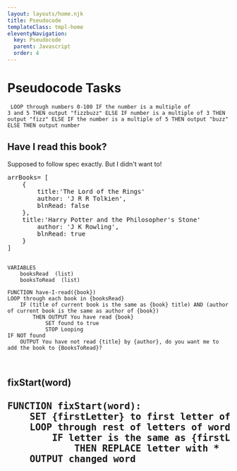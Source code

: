 ```yaml
---
layout: layouts/home.njk
title: Pseudocode
templateClass: tmpl-home
eleventyNavigation:
  key: Pseudocode
  parent: Javascript
  order: 4
---
```


<div class="container mt-4">
    <h1>Pseudocode Tasks</h1>

<code><pre>
    LOOP through numbers 0-100
        IF the number is a multiple of 3 and 5
            THEN output "fizzbuzz"
        ELSE IF number is a multiple of 3
            THEN output "fizz"
        ELSE IF the number is a multiple of 5
            THEN output "buzz"
        ELSE
            THEN output number
</pre></code>

<h2>Have I read this book?</h2>
<p>Supposed to follow spec exactly. But I didn't want to!</p>
<pre>
arrBooks= [
    {
        title:'The Lord of the Rings'
        author: 'J R R Tolkien',
        blnRead: false
    },
    title:'Harry Potter and the Philosopher's Stone'
        author: 'J K Rowling',
        blnRead: true
    }
]

    VARIABLES
        booksRead  (list)
        booksToRead  (list)

    FUNCTION have-I-read({book})
    LOOP through each book in {booksRead}
        IF (title of current book is the same as {book} title) AND (author of current book is the same as author of {book})
            THEN OUTPUT You have read {book}
                SET found to true
                STOP Looping
    IF NOT found
        OUTPUT You have not read {title} by {author}, do you want me to add the book to {BooksToRead}?
            
</pre>

<h2>fixStart(word)<h2>
<pre>
FUNCTION fixStart(word):
    SET {firstLetter} to first letter of word
    LOOP through rest of letters of word
        IF letter is the same as {firstLetter}
            THEN REPLACE letter with *
    OUTPUT changed word
</pre>

</div>

<script>
  //LOOP through numbers 0-100
  for (counter=1; counter<=100; counter++){
        var message = '';
        //IF number is a multiple of 3
        if(counter % 3 == 0){
            //THEN output "fizz"
            message +='fizz';
        }
        //IF the number is a multiple of 5
        if (counter % 5 == 0){
            //THEN output "buzz"
            message += 'buzz';
        }
        //IF message isn't set output the counter
        if (!message){
            // Then output counter
            message=counter;
        } 
        console.log(message);
    }
</script>  